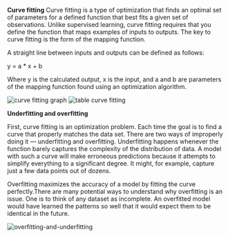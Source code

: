 **Curve fitting**
Curve fitting is a type of optimization that finds an optimal set of parameters for a defined function that best fits a given set of observations.
Unlike supervised learning, curve fitting requires that you define the function that maps examples of inputs to outputs.
The key to curve fitting is the form of the mapping function.

A straight line between inputs and outputs can be defined as follows:

y = a * x + b

Where y is the calculated output, x is the input, and a and b are parameters of the mapping function found using an optimization algorithm.


![curve fitting graph](https://github.com/Christina-26/Marvel-tasks-level-2/blob/main/curve%20fitting%20graph.png?raw=true)
![table curve fitting](https://github.com/Christina-26/Marvel-tasks-level-2/blob/main/table%20curve%20fitting.png?raw=true)

**Underfitting and overfitting**

First, curve fitting is an optimization problem. Each time the goal is to find a curve that properly matches the data set. There are two ways of improperly doing it — underfitting and overfitting.
Underfitting happens whenever the function barely captures the complexity of the distribution of data. A model with such a curve will make erroneous predictions because it attempts to simplify everything to a significant degree. It might, for example, capture just a few data points out of dozens.

Overfitting maximizes the accuracy of a model by fitting the curve perfectly.There are many potential ways to understand why overfitting is an issue. One is to think of any dataset as incomplete. An overfitted model would have learned the patterns so well that it would expect them to be identical in the future.

![overfitting-and-underfitting](https://github.com/Christina-26/Marvel-tasks-level-2/blob/main/overfitting-and-underfitting.png?raw=true)
